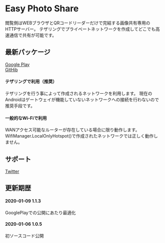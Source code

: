 # Easy Photo Share

閲覧側はWEBブラウザとQRコードリーダーだけで完結する画像共有専用のHTTPサーバー。
テザリングでプライベートネットワークを作成してどこでも高速通信で共有が可能です。
<br>

## 最新パッケージ
[Google Play](https://play.google.com/store/apps/details?id=com.silverintegral.easyphotoshare&hl=ja)
<br>
[GitHib](app/release/app-release.apk)
<br>

#### テザリングで利用（推奨）
テザリングを行う事によって作成されるネットワークを利用します。
現在のAndroidはゲートウェイが機能していないネットワークへの接続を行わないので推奨手段です。

#### 一般的なWi-Fiで利用
WANアクセス可能なルーターが存在している場合に限り動作します。
WifiManager.LocalOnlyHotspot()で作成されたネットワークでは正しく動作しません。
<br>

## サポート
[Twitter](https://twitter.com/xenncamcos)
<br>

## 更新期歴
#### 2020-01-09 1.1.3
GooglePlayでの公開にあたり最適化

#### 2020-01-06 1.0.5
初ソースコード公開
